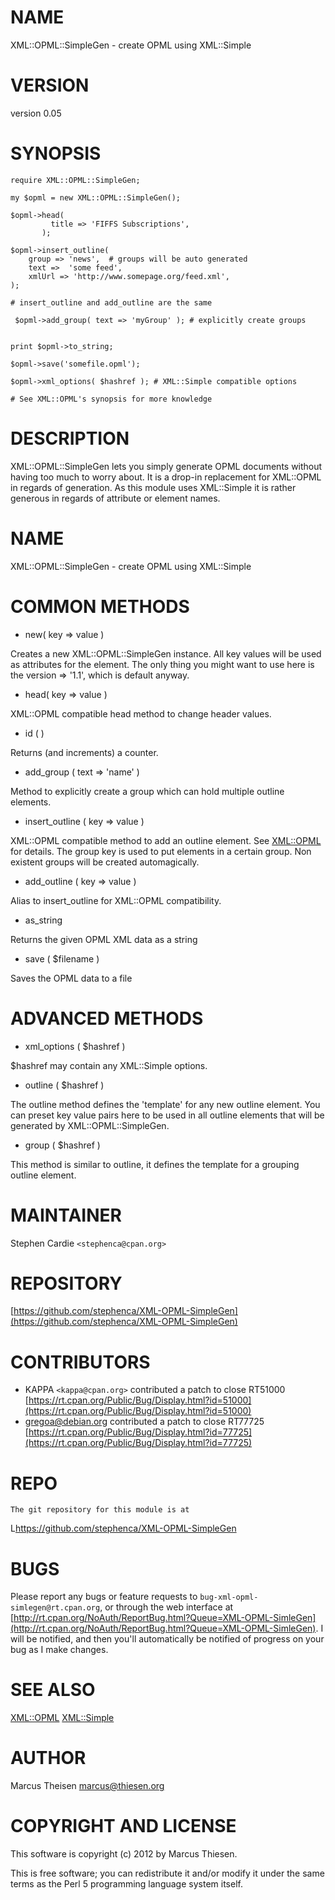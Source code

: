# NAME

XML::OPML::SimpleGen - create OPML using XML::Simple

# VERSION

version 0.05

# SYNOPSIS

    require XML::OPML::SimpleGen;

    my $opml = new XML::OPML::SimpleGen();

    $opml->head(
             title => 'FIFFS Subscriptions',
           );

    $opml->insert_outline(
        group => 'news',  # groups will be auto generated
        text =>  'some feed',
        xmlUrl => 'http://www.somepage.org/feed.xml',
    );

    # insert_outline and add_outline are the same

     $opml->add_group( text => 'myGroup' ); # explicitly create groups
    

    print $opml->to_string;

    $opml->save('somefile.opml');

    $opml->xml_options( $hashref ); # XML::Simple compatible options

    # See XML::OPML's synopsis for more knowledge

# DESCRIPTION

XML::OPML::SimpleGen lets you simply generate OPML documents
without having too much to worry about. 
It is a drop-in replacement for XML::OPML
in regards of generation. 
As this module uses XML::Simple it is rather
generous in regards of attribute or element names.

# NAME

XML::OPML::SimpleGen - create OPML using XML::Simple

# COMMON METHODS

- new( key => value )

Creates a new XML::OPML::SimpleGen instance. All key values will be
used as attributes for the <atom> element. The only thing you might
want to use here is the version => '1.1', which is default anyway.

- head( key => value ) 

XML::OPML compatible head method to change header values. 

- id ( )

Returns (and increments) a counter.

- add\_group ( text => 'name' )

Method to explicitly create a group which can hold multiple outline
elements.

- insert\_outline ( key => value )

XML::OPML compatible method to add an outline element. See
[XML::OPML](http://search.cpan.org/perldoc?XML::OPML) for details. The group key is used to put elements in a
certain group. Non existent groups will be created automagically. 

- add\_outline ( key => value )

Alias to insert\_outline for XML::OPML compatibility.

- as\_string 

Returns the given OPML XML data as a string

- save ( $filename )

Saves the OPML data to a file

# ADVANCED METHODS

- xml\_options ( $hashref ) 

$hashref may contain any XML::Simple options.

- outline ( $hashref )

The outline method defines the 'template' for any new outline
element. You can preset key value pairs here to be used
in all outline elements that will be generated by XML::OPML::SimpleGen.

- group ( $hashref )

This method is similar to outline, it defines the template for a
grouping outline element. 

# MAINTAINER 

Stephen Cardie `<stephenca@cpan.org>`

# REPOSITORY

[https://github.com/stephenca/XML-OPML-SimpleGen](https://github.com/stephenca/XML-OPML-SimpleGen)

# CONTRIBUTORS

- KAPPA `<kappa@cpan.org>` contributed a patch to close RT51000
[https://rt.cpan.org/Public/Bug/Display.html?id=51000](https://rt.cpan.org/Public/Bug/Display.html?id=51000)
- gregoa@debian.org contributed a patch to close RT77725
[https://rt.cpan.org/Public/Bug/Display.html?id=77725](https://rt.cpan.org/Public/Bug/Display.html?id=77725)

# REPO

    The git repository for this module is at
  L<https://github.com/stephenca/XML-OPML-SimpleGen>

# BUGS

Please report any bugs or feature requests to
`bug-xml-opml-simlegen@rt.cpan.org`, or through the web interface at
[http://rt.cpan.org/NoAuth/ReportBug.html?Queue=XML-OPML-SimleGen](http://rt.cpan.org/NoAuth/ReportBug.html?Queue=XML-OPML-SimleGen).
I will be notified, and then you'll automatically be notified of progress on
your bug as I make changes.

# SEE ALSO

[XML::OPML](http://search.cpan.org/perldoc?XML::OPML) [XML::Simple](http://search.cpan.org/perldoc?XML::Simple)

# AUTHOR

Marcus Theisen <marcus@thiesen.org>

# COPYRIGHT AND LICENSE

This software is copyright (c) 2012 by Marcus Thiesen.

This is free software; you can redistribute it and/or modify it under
the same terms as the Perl 5 programming language system itself.
